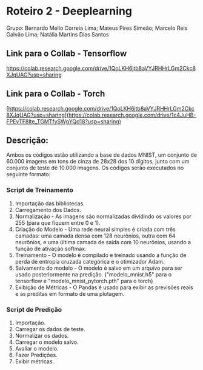 # Roteiro 2 - Deeplearning
Grupo: Bernardo Mello Correia Lima; Mateus Pires Simeão; Marcelo Reis Galvão Lima; Natália Martins Dias Santos

## Link para o Collab - Tensorflow
https://colab.research.google.com/drive/1QoLKH6jtb8aVYJRHHrLGm2Ckc8XJqUAG?usp=sharing

## Link para o Collab - Torch
[https://colab.research.google.com/drive/1QoLKH6jtb8aVYJRHHrLGm2Ckc8XJqUAG?usp=sharing](https://colab.research.google.com/drive/1c4JuHB-FPEvTF8lte_TGMTfySWgYQd18?usp=sharing)

## Descrição:

Ambos os códigos estão utilizando a base de dados MNIST, um conjunto de 60.000 imagens em tons de cinza de 28x28 dos 10 dígitos, junto com um conjunto de teste de 10.000 imagens. Os códigos serão executados no seguinte formato:

### Script de Treinamento 
1. Importação das bibliotecas.
2. Carregamento dos Dados.
3. Normalização - As imagens são normalizadas dividindo os valores por 255 (para que fiquem entre 0 e 1).
4. Criação do Modelo - Uma rede neural simples é criada com três camadas: uma camada densa com 128 neurônios, outra com 64 neurônios, e uma última camada de saída com 10 neurônios, usando a função de ativação softmax.
5. Treinamento - O modelo é compilado e treinado usando a função de perda de entropia cruzada categórica e o otimizador Adam.
6. Salvamento do modelo - O modelo é salvo em um arquivo para ser usado posteriormente na predição. ("modelo_mnist.h5" para o tensorflow e "modelo_mnist_pytorch.pth" para o torch)
7. Exibição de Métricas - O Pandas é usado para exibir as previsões reais e as preditas em formato de uma plotagem.

### Script de Predição
1. Importação.
2. Carregar os dados de teste.
3. Normalizar os dados.
4. Carregar o modelo salvo.
5. Avaliar o modelo.
6. Fazer Predições.
7. Exibir métricas.
